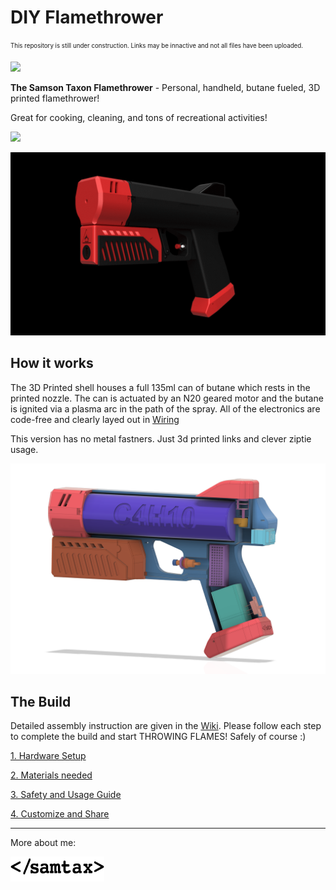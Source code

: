 # DIY Flamethrower
<sub><sup>This repository is still under construction. Links may be innactive and not all files have been uploaded.</sup></sub>

![](Media/Logo.jpg)  

**The Samson Taxon Flamethrower**  - Personal, handheld, butane fueled, 3D printed flamethrower!

Great for cooking, cleaning, and tons of recreational activities! 

![](Media/marshmallow.gif)

![](Media/turn2.gif)  

## How it works
The 3D Printed shell houses a full 135ml can of butane which rests in the printed nozzle. The can is actuated by an N20 geared motor and the butane is ignited via a plasma arc in the path of the spray. All of the electronics are code-free and clearly layed out in [Wiring]()

This version has no metal fastners. Just 3d printed links and clever ziptie usage.

![](Media/color-split.png) 

<!-- *[YouTube link]()* -->

## The Build
Detailed assembly instruction are given in the [Wiki](https://github.com/SamsonTaxon/flamethrower/wiki). Please follow each step to complete the build and start THROWING FLAMES! Safely of course :)

[1. Hardware Setup](https://github.com/SamsonTaxon/flamethrower/wiki/Hardware-Setup)

[2. Materials needed](https://github.com/SamsonTaxon/flamethrower/wiki/Materials)

[3. Safety and Usage Guide]()

[4. Customize and Share]()


---
More about me:

<a href="https://www.samsontaxon.com/" target="_blank"><img src="Media/samtax.png" width="150" height="40" ></a>
